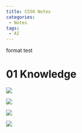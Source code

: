 ```yaml
---
title: CS50 Notes
categories:
 - Notes
tags:
 - AI
---
```


format test

# 01 Knowledge


![](http://latex.codecogs.com/gif.latex?\\frac{1}{1+sin(x)})

![](https://latex.codecogs.com/gif.image?\dpi{200}\alpha&space;+&space;\frac{2\beta}{\gamma})

![](https://latex.codecogs.com/svg.image?\dpi{200}\alpha&space;+&space;\frac{2\beta}{\gamma})

![](https://latex.codecogs.com/png.image?\dpi{200}\alpha&space;+&space;\frac{2\beta}{\gamma})

